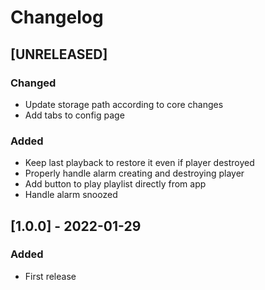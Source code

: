# Changelog

## [UNRELEASED]
### Changed
- Update storage path according to core changes
- Add tabs to config page

### Added
- Keep last playback to restore it even if player destroyed
- Properly handle alarm creating and destroying player
- Add button to play playlist directly from app
- Handle alarm snoozed

## [1.0.0] - 2022-01-29
### Added
- First release

    
